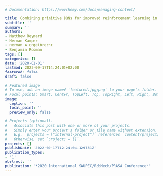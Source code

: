 ```yaml
---
# Documentation: https://wowchemy.com/docs/managing-content/

title: Combining primitive DQNs for improved reinforcement learning in Minecraft
subtitle: ''
summary: ''
authors:
- Matthew Reynard
- Herman Kamper
- Herman A Engelbrecht
- Benjamin Rosman
tags: []
categories: []
date: '2020-01-01'
lastmod: 2022-09-17T14:24:05+02:00
featured: false
draft: false

# Featured image
# To use, add an image named `featured.jpg/png` to your page's folder.
# Focal points: Smart, Center, TopLeft, Top, TopRight, Left, Right, BottomLeft, Bottom, BottomRight.
image:
  caption: ''
  focal_point: ''
  preview_only: false

# Projects (optional).
#   Associate this post with one or more of your projects.
#   Simply enter your project's folder or file name without extension.
#   E.g. `projects = ["internal-project"]` references `content/project/deep-learning/index.md`.
#   Otherwise, set `projects = []`.
projects: []
publishDate: '2022-09-17T12:24:04.129751Z'
publication_types:
- '1'
abstract: ''
publication: '*2020 International SAUPEC/RobMech/PRASA Conference*'
---
```

